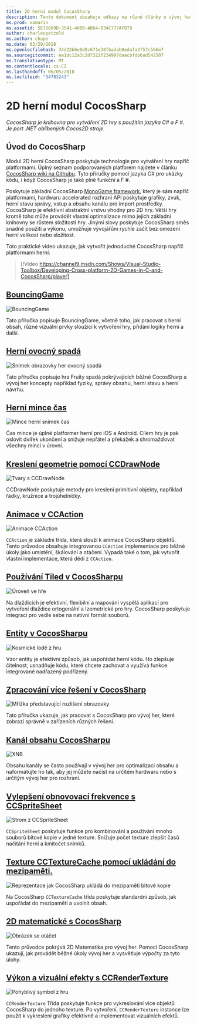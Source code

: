 ```yaml
---
title: 2D herní modul CocosSharp
description: Tento dokument obsahuje odkazy na různé články o vývoj her s CocosSharp. Odkazovaný obsah popisuje ukázkových aplikací, kreslení, animace a další.
ms.prod: xamarin
ms.assetid: 5E72869D-3541-408B-AB64-D34C777AFB79
author: charlespetzold
ms.author: chape
ms.date: 03/29/2018
ms.openlocfilehash: 34d22b6e9d8c671e38fbadab0edafa2f57c566e7
ms.sourcegitcommit: ea1dc12a3c2d7322f234997daacbfdb6ad542507
ms.translationtype: MT
ms.contentlocale: cs-CZ
ms.lasthandoff: 06/05/2018
ms.locfileid: "34783243"
---
```

# <a name="cocossharp-2d-game-engine"></a>2D herní modul CocosSharp

_CocosSharp je knihovna pro vytváření 2D hry s použitím jazyka C# a F #. Je port .NET oblíbených Cocos2D stroje._

## <a name="introduction-to-cocossharp"></a>Úvod do CocosSharp

Modul 2D herní CocosSharp poskytuje technologie pro vytváření hry napříč platformami. Úplný seznam podporovaných platforem najdete v článku [CocosSharp wiki na Githubu](https://github.com/mono/CocosSharp/wiki).
Tyto příručky pomocí jazyka C# pro ukázky kódu, i když CocosSharp je také plně funkční a F #.

Poskytuje základní CocosSharp [MonoGame framework](http://www.monogame.net/), který je sám napříč platformami, hardwaru accelerated rozhraní API poskytuje grafiky, zvuk, herní stavu správy, vstup a obsahu kanálu pro import prostředky.
CocosSharp je efektivní abstraktní vrstvu vhodný pro 2D hry.
Větší hry kromě toho může provádět vlastní optimalizace mimo jejich základní knihovny se růstem složitosti hry. Jinými slovy poskytuje CocosSharp směs snadné použití a výkonu, umožňuje vývojářům rychle začít bez omezení herní velikost nebo složitost.

Toto praktické video ukazuje, jak vytvořit jednoduché CocosSharp napříč platformami herní:

> [!Video https://channel9.msdn.com/Shows/Visual-Studio-Toolbox/Developing-Cross-platform-2D-Games-in-C-and-CocosSharp/player]

## <a name="bouncinggamegraphics-gamescocossharpbouncing-gamemd"></a>[BouncingGame](~/graphics-games/cocossharp/bouncing-game.md)

![BouncingGame](images/bouncing-game.png "BouncingGame")

Tato příručka popisuje BouncingGame, včetně toho, jak pracovat s herní obsah, různé vizuální prvky sloužící k vytvoření hry, přidání logiky herní a další.

## <a name="fruity-falls-gamegraphics-gamescocossharpfruity-fallsmd"></a>[Herní ovocný spadá](~/graphics-games/cocossharp/fruity-falls.md)

![Snímek obrazovky her ovocný spadá](images/fruity-falls.png "ovocný spadá her – snímek obrazovky")

Tato příručka popisuje hra Fruity spadá pokrývajících běžné CocosSharp a vývoj her koncepty například fyziky, správy obsahu, herní stavu a herní návrhu.  

## <a name="coin-time-gamegraphics-gamescocossharpcointimemd"></a>[Herní mince čas](~/graphics-games/cocossharp/cointime.md)

![Mince herní snímek čas](images/cointime.png "mince čas herní – snímek obrazovky")

Čas mince je úplné platformer herní pro iOS a Android. Cílem hry je pak oslovit dvířek ukončení a snižuje nepřátel a překážek a shromažďovat všechny mincí v úrovní.

## <a name="drawing-geometry-with-ccdrawnodegraphics-gamescocossharpccdrawnodemd"></a>[Kreslení geometrie pomocí CCDrawNode](~/graphics-games/cocossharp/ccdrawnode.md)

![Tvary s CCDrawNode](images/ccdrawnode.png "vykreslené s CCDrawNode tvarů")

CCDrawNode poskytuje metody pro kreslení primitivní objekty, například řádky, kružnice a trojúhelníčky.

## <a name="animating-with-ccactiongraphics-gamescocossharpccactionmd"></a>[Animace v CCAction](~/graphics-games/cocossharp/ccaction.md)

![Animace CCAction](images/ccaction.png "A CCAction animace")

`CCAction` je základní třída, která slouží k animace CocosSharp objektů. Tento průvodce obsahuje integrovanou `CCAction` implementace pro běžné úkoly jako umístění, škálování a otáčení. Vypadá také o tom, jak vytvořit vlastní implementace, která dědí z `CCAction`.

## <a name="using-tiled-with-cocossharpgraphics-gamescocossharptiledmd"></a>[Používání Tiled v CocosSharpu](~/graphics-games/cocossharp/tiled.md)

![Úroveň ve hře](images/tiled.png "úroveň ve hře")

Na dlaždicích je efektivní, flexibilní a mapování vyspělá aplikací pro vytvoření dlaždice ortogonální a Izometrické pro hry. CocosSharp poskytuje integraci pro vedle sebe na nativní formát souborů.

## <a name="entities-in-cocossharpgraphics-gamescocossharpentitiesmd"></a>[Entity v CocosSharpu](~/graphics-games/cocossharp/entities.md)

![Kosmické lodě z hru](images/entities.png "kosmické lodě z hry")

Vzor entity je efektivní způsob, jak uspořádat herní kódu. Ho zlepšuje čitelnost, usnadňuje kódu, které chcete zachovat a využívá funkce integrované nadřazený podřízený.

## <a name="handling-multiple-resolutions-in-cocossharpgraphics-gamescocossharpresolutionsmd"></a>[Zpracování více řešení v CocosSharp](~/graphics-games/cocossharp/resolutions.md)

![Mřížka představující rozlišení obrazovky](images/resolutions.png "mřížka představující rozlišení obrazovky")

Tato příručka ukazuje, jak pracovat s CocosSharp pro vývoj her, které zobrazí správně v zařízeních různých řešení.

## <a name="cocossharp-content-pipelinegraphics-gamescocossharpcontent-pipelineindexmd"></a>[Kanál obsahu CocosSharpu](~/graphics-games/cocossharp/content-pipeline/index.md)

![XNB](images/content-pipeline.png "XNB")

Obsahu kanály se často používají v vývoj her pro optimalizaci obsahu a naformátujte ho tak, aby jej můžete načíst na určitém hardwaru nebo s určitým vývoj her pro rozhraní.

## <a name="improving-frame-rate-with-ccspritesheetgraphics-gamescocossharpccspritesheetmd"></a>[Vylepšení obnovovací frekvence s CCSpriteSheet](~/graphics-games/cocossharp/ccspritesheet.md)

![Strom z CCSpriteSheet](images/ccspritesheet.png "stromu z CCSpriteSheet")

`CCSpriteSheet` poskytuje funkce pro kombinování a používání mnoho souborů bitové kopie v jedné texture. Snižuje počet texture zlepšit časů načítání herní a kmitočet snímků.

## <a name="texture-caching-using-cctexturecachegraphics-gamescocossharptexture-cachemd"></a>[Texture CCTextureCache pomocí ukládání do mezipaměti.](~/graphics-games/cocossharp/texture-cache.md)

![Reprezentace jak CocosSharp ukládá do mezipaměti bitové kopie](images/texture-cache.png "reprezentace jak CocosSharp ukládá do mezipaměti bitové kopie")

Na CocosSharp `CCTextureCache` třída poskytuje standardní způsob, jak uspořádat do mezipaměti a uvolnit obsah. 

## <a name="2d-math-with-cocossharpgraphics-gamescocossharpmathmd"></a>[2D matematické s CocosSharp](~/graphics-games/cocossharp/math.md)

![Obrázek se otáčet](images/math.png "bitovou kopii se otočen")

Tento průvodce pokrývá 2D Matematika pro vývoj her. Pomocí CocosSharp ukazují, jak provádět běžné úkoly vývoj her a vysvětluje výpočty za tyto úlohy.

## <a name="performance-and-visual-effects-with-ccrendertexturegraphics-gamescocossharpccrendertexturemd"></a>[Výkon a vizuální efekty s CCRenderTexture](~/graphics-games/cocossharp/ccrendertexture.md)

![Pohyblivý symbol z hru](images/ccrendertexture.png "pohyblivý symbol z hry")

`CCRenderTexture` Třída poskytuje funkce pro vykreslování více objektů CocosSharp do jednoho texture. Po vytvoření, `CCRenderTexture` instance lze použít k vykreslení grafiky efektivně a implementovat vizuálních efektů.
